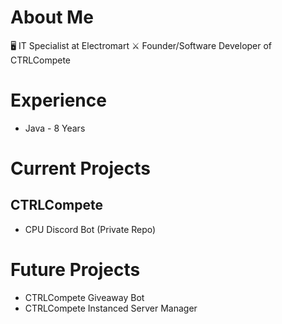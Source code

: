 # About Me
🖥️ IT Specialist at Electromart
⚔️ Founder/Software Developer of CTRLCompete
# Experience
- Java - 8 Years
# Current Projects
## CTRLCompete
- CPU Discord Bot (Private Repo)
# Future Projects
- CTRLCompete Giveaway Bot
- CTRLCompete Instanced Server Manager
